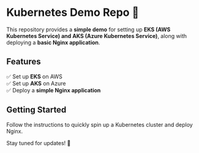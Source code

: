 # Kubernetes Demo Repo 🚀  

This repository provides a **simple demo** for setting up **EKS (AWS Kubernetes Service) and AKS (Azure Kubernetes Service)**, along with deploying a **basic Nginx application**.  

## Features  
✅ Set up **EKS** on AWS  
✅ Set up **AKS** on Azure  
✅ Deploy a **simple Nginx application**  

## Getting Started  
Follow the instructions to quickly spin up a Kubernetes cluster and deploy Nginx.  

Stay tuned for updates! 🚀  
